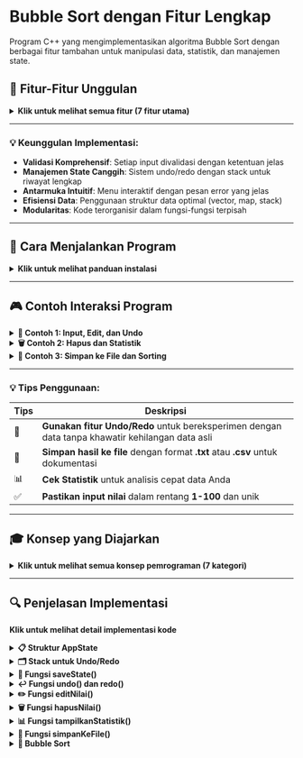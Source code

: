 # Bubble Sort dengan Fitur Lengkap

Program C++ yang mengimplementasikan algoritma Bubble Sort dengan berbagai fitur tambahan untuk manipulasi data, statistik, dan manajemen state.

## 🌟 Fitur-Fitur Unggulan

<details>
  <summary><strong>Klik untuk melihat semua fitur (7 fitur utama)</strong></summary>
  
### 1. 📝 **Input Data**
- ✅ Menentukan jumlah nilai yang akan diinput
- ✅ Validasi range nilai (1-100)
- ✅ Deteksi dan penolakan duplikat
- 📌 *Memastikan data input valid dan unik sejak awal*

### 2. ✏️ **Edit Nilai**

- ✅ Memilih nilai berdasarkan indeks
- ✅ Validasi range nilai baru
- ✅ Pencegahan duplikat
- ✅ Update frekuensi otomatis
- 📌 _Modifikasi data yang aman dengan validasi lengkap_

### 3. 🗑️ **Hapus Nilai**

- ✅ Memilih nilai berdasarkan indeks
- ✅ Validasi indeks
- ✅ Update frekuensi otomatis
- ✅ Penanganan array kosong
- 📌 _Penghapusan data yang aman dengan notifikasi jelas_

### 4. 📊 **Statistik Lengkap**

- ✅ Jumlah nilai
- ✅ Nilai minimum
- ✅ Nilai maksimum
- ✅ Rata-rata
- ✅ Total nilai
- 📌 _Analisis data komprehensif dengan perhitungan otomatis_

### 5. 💾 **Simpan ke File**

- ✅ Memilih nama file
- ✅ Menyimpan jumlah nilai dan data nilai
- ✅ Validasi pembukaan file
- 📌 _Ekspor data yang mudah dengan format yang jelas_

### 6. ↩️ **Undo/Redo System**

- ✅ Undo untuk membatalkan operasi terakhir
- ✅ Redo untuk mengembalikan operasi yang di-undo
- ✅ Manajemen state dengan stack
- 📌 _Kontrol perubahan data dengan riwayat lengkap_

### 7. 🔄 **Sorting**

- ✅ Bubble Sort untuk mengurutkan nilai
- ✅ Menampilkan hasil sorting
- 📌 _Pengurutan data yang efisien dengan algoritma klasik_

</details>

---

### 💡 Keunggulan Implementasi:

- **Validasi Komprehensif**: Setiap input divalidasi dengan ketentuan jelas
- **Manajemen State Canggih**: Sistem undo/redo dengan stack untuk riwayat lengkap
- **Antarmuka Intuitif**: Menu interaktif dengan pesan error yang jelas
- **Efisiensi Data**: Penggunaan struktur data optimal (vector, map, stack)
- **Modularitas**: Kode terorganisir dalam fungsi-fungsi terpisah

---

## 🚀 Cara Menjalankan Program

<details>
  <summary><strong>Klik untuk melihat panduan instalasi</strong></summary>

### Prasyarat

- 💻 **Compiler C++** (salah satu):
  - `g++` (GCC)
  - `clang` (LLVM)
  - MSVC (Visual Studio)

### Langkah-langkah

1. 📁 **Simpan kode** ke file `bubble_sort.cpp`
2. ⚙️ **Compile program**:
   ```bash
   g++ -o bubble_sort bubble_sort.cpp -std=c++11
   ```
3. ▶️ Jalankan program
   ```bash
   ./bubble_sort
   ```
   atau di windows
   ```bash
   bubble_sort.exe
   ```

💡 Catatan: Pastikan compiler Anda mendukung C++11 atau lebih baru

</details>

---

## 🎮 Contoh Interaksi Program

<details>
  <summary><strong><strong>📝 Contoh 1: Input, Edit, dan Undo</strong></summary>
    
        Masukkan jumlah nilai yang akan diinput: 3
        Masukkan 3 nilai (1-100, tanpa duplikat):
        Nilai ke-1: 50
        Nilai ke-2: 30
        Nilai ke-3: 80

        Nilai yang sudah diinput:
        1: 50
        2: 30
        3: 80

        === MENU UTAMA ===
        1. Edit nilai
        2. Hapus nilai
        3. Tampilkan statistik
        4. Simpan data ke file
        5. Undo
        6. Redo
        7. Selesai dan sortir
        Pilihan Anda: 1

        Nilai yang sudah diinput:
        1: 50
        2: 30
        3: 80

        Masukkan indeks nilai yang ingin diedit (1-3): 2
        Masukkan nilai baru (1-100): 45
        ✅ Nilai berhasil diubah!

        Nilai yang sudah diinput:
        1: 50
        2: 45
        3: 80

        === MENU UTAMA ===
        1. Edit nilai
        2. Hapus nilai
        3. Tampilkan statistik
        4. Simpan data ke file
        5. Undo
        6. Redo
        7. Selesai dan sortir
        Pilihan Anda: 5
        ↩️ Undo berhasil!

        Nilai yang sudah diinput:
        1: 50
        2: 30
        3: 80

</details>

<details>
  <summary><strong>🗑️ Contoh 2: Hapus dan Statistik</strong></summary>

    Masukkan jumlah nilai yang akan diinput: 4
    Masukkan 4 nilai (1-100, tanpa duplikat):
    Nilai ke-1: 25
    Nilai ke-2: 60
    Nilai ke-3: 35
    Nilai ke-4: 80

    Nilai yang sudah diinput:
    1: 25
    2: 60
    3: 35
    4: 80

    === MENU UTAMA ===
    1. Edit nilai
    2. Hapus nilai
    3. Tampilkan statistik
    4. Simpan data ke file
    5. Undo
    6. Redo
    7. Selesai dan sortir
    Pilihan Anda: 2

    Nilai yang sudah diinput:
    1: 25
    2: 60
    3: 35
    4: 80

    Masukkan indeks nilai yang ingin dihapus (1-4): 2
    🗑️ Nilai 60 berhasil dihapus!

    Nilai yang sudah diinput:
    1: 25
    2: 35
    3: 80

    === MENU UTAMA ===
    1. Edit nilai
    2. Hapus nilai
    3. Tampilkan statistik
    4. Simpan data ke file
    5. Undo
    6. Redo
    7. Selesai dan sortir
    Pilihan Anda: 3

    === STATISTIK DATA ===
    📊 Jumlah nilai: 3
    ⬇️ Nilai minimum: 25
    ⬆️ Nilai maksimum: 80
    📈 Rata-rata: 46.6667
    🔢 Total nilai: 140

</details>

<details>
  <summary><strong>💾 Contoh 3: Simpan ke File dan Sorting</strong></summary>

    Masukkan jumlah nilai yang akan diinput: 3
    Masukkan 3 nilai (1-100, tanpa duplikat):
    Nilai ke-1: 40
    Nilai ke-2: 70
    Nilai ke-3: 55

    Nilai yang sudah diinput:
    1: 40
    2: 70
    3: 55

    === MENU UTAMA ===
    1. Edit nilai
    2. Hapus nilai
    3. Tampilkan statistik
    4. Simpan data ke file
    5. Undo
    6. Redo
    7. Selesai dan sortir
    Pilihan Anda: 4
    Masukkan nama file (contoh: data.txt): nilai.txt
    💾 Data berhasil disimpan ke nilai.txt

    === MENU UTAMA ===
    1. Edit nilai
    2. Hapus nilai
    3. Tampilkan statistik
    4. Simpan data ke file
    5. Undo
    6. Redo
    7. Selesai dan sortir
    Pilihan Anda: 7
    🔄 Mengurutkan data...

    Hasil setelah diurutkan:
    40 55 70

</details>

---

### 💡 Tips Penggunaan:

| Tips | Deskripsi                                                                                       |
| ---- | ----------------------------------------------------------------------------------------------- |
| 🔄   | **Gunakan fitur Undo/Redo** untuk bereksperimen dengan data tanpa khawatir kehilangan data asli |
| 💾   | **Simpan hasil ke file** dengan format **.txt** atau **.csv** untuk dokumentasi                 |
| 📊   | **Cek Statistik** untuk analisis cepat data Anda                                                |
| ✅   | **Pastikan input nilai** dalam rentang **1-100** dan unik                                       |

---

## 🎓 Konsep yang Diajarkan

<details>
  <summary><strong>Klik untuk melihat semua konsep pemrograman (7 kategori)</strong></summary>

### 1. 📚 Struktur Data

- **Vector** untuk penyimpanan data dinamis
- **Map** untuk tracking frekuensi
- **Stack** untuk manajemen state (undo/redo)

### 2. ⚙️ Algoritma

- **Bubble Sort** untuk pengurutan data
- Algoritma untuk pencarian nilai minimum/maksimum
- Algoritma untuk menghitung statistik

### 3. 🧩 Pemrograman Modular

- Pemecahan kode menjadi fungsi-fungsi kecil
- Enkapsulasi logika dalam fungsi
- Parameter passing dan return value

### 4. 🔍 Validasi Input

- Pemeriksaan range nilai
- Pencegahan duplikat
- Validasi indeks

### 5. 💽 File I/O

- Menulis data ke file
- Penanganan error file

### 6. 🔄 Manajemen State

- Konsep undo/redo
- Penyimpanan dan pemulihan state aplikasi

### 7. ⚠️ Error Handling

- Penanganan input tidak valid
- Pesan error yang informatif

</details>

---

## 🔍 Penjelasan Implementasi

Klik untuk melihat detail implementasi kode

<details>
  <summary><strong>📋 Struktur AppState</strong></summary>
  
### Koding

```cpp
struct AppState {
    vector<int> arr;
    map<int, int> freq;
};
```

### Penjelasan

📌 **Fungsi**: Struktur ini digunakan untuk menyimpan state lengkap aplikasi, yaitu array nilai dan frekuensi kemunculan setiap nilai.<br>
🎯 **Tujuan**: Memungkinkan penyimpanan dan pemulihan state untuk fungsi undo/redo.<br>

</details>

<details>
  <summary><strong>🗂️ Stack untuk Undo/Redo</strong></summary>

```cpp
    stack<AppState> undoStack;
    stack<AppState> redoStack;

```

📌 **Fungsi**: Dua stack digunakan untuk mengimplementasikan fitur undo/redo:

- 📥 `undoStack`: Menyimpan state sebelum setiap operasi (edit/hapus)
- 📤 `redoStack`: Menyimpan state yang telah di-undo untuk memungkinkan redo

🎯 **Tujuan**: Menciptakan **riwayat perubahan** yang dapat **dilanggar** dan **dikembalikan**.

</details>

<details>
  <summary><strong>💾 Fungsi saveState()</strong></summary>

```cpp
void saveState(const vector<int>& arr, const map<int, int>& freq) {
    AppState state;
    state.arr = arr;
    state.freq = freq;
    undoStack.push(state);

    // Clear redo stack saat ada perubahan baru
    while (!redoStack.empty()) {
        redoStack.pop();
    }
}
```

📌 **Fungsi**: Menyimpan state saat ini ke undo stack dan membersihkan redo stack.
🎯 **Tujuan**: Dipanggil sebelum setiap operasi yang mengubah data (edit/hapus) untuk memungkinkan undo.
⚠️ **Penting**: Membersihkan redo stack saat ada perubahan baru untuk menjaga konsistensi riwayat.

</details>

<details>
  <summary><strong>↩️ Fungsi undo() dan redo()</strong></summary>

```cpp
void undo(vector<int>& arr, map<int, int>& freq) {
    if (undoStack.empty()) {
        cout << "Tidak ada operasi yang bisa di-undo!\n";
        return;
    }

    // Simpan state sekarang untuk redo
    AppState currentState;
    currentState.arr = arr;
    currentState.freq = freq;
    redoStack.push(currentState);

    // Kembalikan state sebelumnya
    AppState previousState = undoStack.top();
    arr = previousState.arr;
    freq = previousState.freq;
    undoStack.pop();

    cout << "Undo berhasil!\n";
    tampilkanNilai(arr);
}
```

📌 **Fungsi**:

- ↩️ `Undo`: Memindahkan state saat ini ke redo stack dan mengembalikan state sebelumnya dari undo stack
- ↩️ `Redo`: Melakukan operasi sebaliknya (mengembalikan operasi yang di-undo)

🎯 **Tujuan**: Memberikan kontrol penuh kepada pengguna untuk membatalkan dan mengulangi operasi.
⚠️ **Penting**: Selalu memeriksa apakah stack tidak kosong sebelum melakukan operasi.

</details>

<details>
  <summary><strong>✏️ Fungsi editNilai()</strong></summary>

```cpp
void editNilai(vector<int>& arr, map<int, int>& freq) {
    tampilkanNilai(arr);

    int index, newValue;
    cout << "\nMasukkan indeks nilai yang ingin diedit (1-" << arr.size() << "): ";
    cin >> index;

    if (index < 1 || index > arr.size()) {
        cout << "ERROR: Indeks tidak valid!\n";
        return;
    }

    int oldValue = arr[index - 1];
    cout << "Masukkan nilai baru (1-100): ";
    cin >> newValue;

    if (newValue < 1 || newValue > 100) {
        cout << "ERROR: Nilai harus antara 1-100!\n";
        return;
    }

    if (newValue != oldValue && freq[newValue] > 0) {
        cout << "ERROR: Nilai " << newValue << " sudah ada di data!\n";
        return;
    }

    saveState(arr, freq);

    // Update frekuensi
    freq[oldValue]--;
    if (freq[oldValue] == 0) {
        freq.erase(oldValue);
    }

    arr[index - 1] = newValue;
    freq[newValue]++;

    cout << "Nilai berhasil diubah!\n";
    tampilkanNilai(arr);
}
```

📌 **Fungsi**: Memungkinkan pengguna untuk mengedit nilai berdasarkan indeks.
🎯 **Tujuan**: Modifikasi data yang aman dengan validasi lengkap.
⚠️ **Penting**: Melakukan validasi indeks, range nilai baru, dan duplikat sebelum mengubah data.

</details>

<details>
  <summary><strong>🗑️ Fungsi hapusNilai()</strong></summary>

```cpp
void hapusNilai(vector<int>& arr, map<int, int>& freq) {
    if (arr.empty()) {
        cout << "Tidak ada data yang bisa dihapus!\n";
        return;
    }

    tampilkanNilai(arr);

    int index;
    cout << "\nMasukkan indeks nilai yang ingin dihapus (1-" << arr.size() << "): ";
    cin >> index;

    if (index < 1 || index > arr.size()) {
        cout << "ERROR: Indeks tidak valid!\n";
        return;
    }

    saveState(arr, freq);

    int deletedValue = arr[index - 1];
    arr.erase(arr.begin() + index - 1);

    // Update frekuensi
    freq[deletedValue]--;
    if (freq[deletedValue] == 0) {
        freq.erase(deletedValue);
    }

    cout << "Nilai " << deletedValue << " berhasil dihapus!\n";
    tampilkanNilai(arr);
}
```

📌 **Fungsi**: Memungkinkan pengguna untuk menghapus nilai berdasarkan indeks.
🎯 **Tujuan**: Penghapusan data yang aman dengan notifikasi jelas.
⚠️ **Penting**: Memeriksa apakah array kosong dan validasi indeks sebelum penghapusan.

</details>

<details>
  <summary><strong>📊 Fungsi tampilkanStatistik()</strong></summary>

```cpp
void tampilkanStatistik(const vector<int>& arr) {
    if (arr.empty()) {
        cout << "Tidak ada data untuk ditampilkan statistiknya.\n";
        return;
    }

    double sum = accumulate(arr.begin(), arr.end(), 0.0);
    double avg = sum / arr.size();
    int min_val = *min_element(arr.begin(), arr.end());
    int max_val = *max_element(arr.begin(), arr.end());

    cout << "\n=== STATISTIK DATA ===\n";
    cout << "Jumlah nilai: " << arr.size() << endl;
    cout << "Nilai minimum: " << min_val << endl;
    cout << "Nilai maksimum: " << max_val << endl;
    cout << "Rata-rata: " << avg << endl;
    cout << "Total nilai: " << sum << endl;
}
```

📌 **Fungsi**: Menghitung dan menampilkan statistik data.
🎯 **Tujuan**: Analisis data komprehensif dengan perhitungan otomatis.
⚠️ **Penting**: Menggunakan algoritma STL seperti accumulate, min_element, dan max_element.

</details>

<details>
  <summary><strong>💾 Fungsi simpanKeFile()</strong></summary>

```cpp
void simpanKeFile(const vector<int>& arr) {
    string filename;
    cout << "Masukkan nama file (contoh: data.txt): ";
    cin >> filename;

    ofstream file(filename);
    if (!file) {
        cout << "Gagal membuka file!\n";
        return;
    }

    file << "Jumlah nilai: " << arr.size() << endl;
    file << "Data nilai:\n";
    for (int num : arr) {
        file << num << " ";
    }
    file.close();

    cout << "Data berhasil disimpan ke " << filename << endl;
}
```

📌 **Fungsi**: Memungkinkan pengguna untuk menyimpan data ke file.
🎯 **Tujuan**: Ekspor data yang mudah dengan format yang jelas.
⚠️ **Penting**: Validasi pembukaan file sebelum menulis data.

</details>

<details>
  <summary><strong>🔄 Bubble Sort</strong></summary>

```cpp
for (int i = 0; i < arr.size() - 1; i++) {
    for (int j = 0; j < arr.size() - i - 1; j++) {
        if (arr[j] > arr[j + 1]) {
            swap(arr[j], arr[j + 1]);
        }
    }
}
```

📌 **Fungsi**: Mengurutkan nilai dalam array secara ascending.
🎯 **Tujuan**: Pengurutan data yang efisien dengan algoritma klasik.
⚠️ **Penting**: Membandingkan pasangan elemen yang berdekatan dan menukarnya jika mereka dalam urutan yang salah.

</details>
